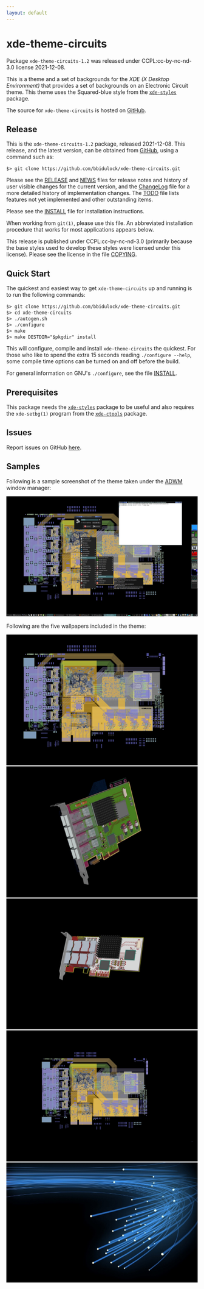 ```yaml
---
layout: default
---
```

[xde-theme-circuits -- read me first file.  2021-12-08]: #

xde-theme-circuits
===============

Package `xde-theme-circuits-1.2` was released under CCPL:cc-by-nc-nd-3.0
license 2021-12-08.

This is a theme and a set of backgrounds for the _XDE (X Desktop
Environment)_ that provides a set of backgrounds on
an Electronic Circuit theme.
This theme uses the Squared-blue style from the [`xde-styles`][11]
package.

The source for `xde-theme-circuits` is hosted on [GitHub][1].


Release
-------

This is the `xde-theme-circuits-1.2` package, released 2021-12-08.
This release, and the latest version, can be obtained from [GitHub][1],
using a command such as:

    $> git clone https://github.com/bbidulock/xde-theme-circuits.git

Please see the [RELEASE][3] and [NEWS][4] files for release notes and
history of user visible changes for the current version, and the
[ChangeLog][5] file for a more detailed history of implementation
changes.  The [TODO][6] file lists features not yet implemented and
other outstanding items.

Please see the [INSTALL][8] file for installation instructions.

When working from `git(1)`, please use this file.  An abbreviated
installation procedure that works for most applications appears below.

This release is published under CCPL:cc-by-nc-nd-3.0 (primarily because
the base styles used to develop these styles were licensed under this
license).
Please see the license in the file [COPYING][10].


Quick Start
-----------

The quickest and easiest way to get `xde-theme-circuits` up and
running is to run the following commands:

    $> git clone https://github.com/bbidulock/xde-theme-circuits.git
    $> cd xde-theme-circuits
    $> ./autogen.sh
    $> ./configure
    $> make
    $> make DESTDIR="$pkgdir" install

This will configure, compile and install `xde-theme-circuits` the
quickest.  For those who like to spend the extra 15 seconds reading
`./configure --help`, some compile time options can be turned on and off
before the build.

For general information on GNU's `./configure`, see the file
[INSTALL][8].


Prerequisites
-------------

This package needs the [`xde-styles`][11] package to be useful and also
requires the `xde-setbg(1)` program from the [`xde-ctools`][12] package.


Issues
------

Report issues on GitHub [here][2].


Samples
-------

Following is a sample screenshot of the theme taken under the [ADWM][13]
window manager:

![adwm.jpg](scrot/adwm.jpg "Wallpaper #1")

Following are the five wallpapers included in the theme:

![gerber2.jpg](images/gerber2.jpg "Wallpaper #1")
![4portoc48.jpg](images/4portoc48.jpg "Wallpaper #2")
![8portcard-pcie.jpg](images/8portcard-pcie.jpg "Wallpaper #3")
![gerber.jpg](images/gerber.jpg "Wallpaper #4")
![optics.jpg](images/optics.jpg "Wallpaper #5")



[1]: https://github.com/bbidulock/xde-theme-circuits
[2]: https://github.com/bbidulock/xde-theme-circuits/issues
[3]: https://github.com/bbidulock/xde-theme-circuits/blob/1.2/RELEASE
[4]: https://github.com/bbidulock/xde-theme-circuits/blob/1.2/NEWS
[5]: https://github.com/bbidulock/xde-theme-circuits/blob/1.2/ChangeLog
[6]: https://github.com/bbidulock/xde-theme-circuits/blob/1.2/TODO
[7]: https://github.com/bbidulock/xde-theme-circuits/blob/1.2/COMPLIANCE
[8]: https://github.com/bbidulock/xde-theme-circuits/blob/1.2/INSTALL
[9]: https://github.com/bbidulock/xde-theme-circuits/blob/1.2/LICENSE
[10]: https://github.com/bbidulock/xde-theme-circuits/blob/1.2/COPYING
[11]: https://github.com/bbidulock/xde-styles
[12]: https://github.com/bbidulock/xde-ctools
[13]: https://bbidulock.github.io/adwm

[ vim: set ft=markdown sw=4 tw=72 nocin nosi fo+=tcqlorn spell: ]: #
